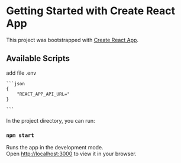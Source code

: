 # Getting Started with Create React App

This project was bootstrapped with [Create React App](https://github.com/elhaqeeem/elhaqeeem.github.io).

## Available Scripts

add file .env

    ```json
    {
        "REACT_APP_API_URL="
    }
        
    ```

In the project directory, you can run:

### `npm start`

Runs the app in the development mode.\
Open [http://localhost:3000](http://localhost:3000) to view it in your browser.

